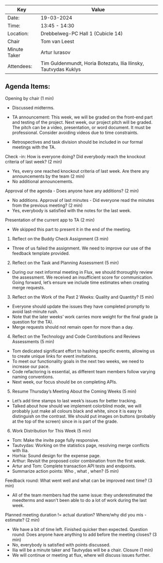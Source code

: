 | Key | Value                                                        |
| --- |--------------------------------------------------------------|
| Date: | 19-03-2024                                                   |
| Time: | 13:45 - 14:30                                                |
| Location: | Drebbelweg-PC Hall 1 (Cubicle 14)                            |
| Chair | Tom van Leest                                             |
| Minute Taker | Artur Iurasov                                              |
| Attendees: | Tim Guldenmundt, Horia Botezatu, Ilia Ilinsky, Tautvydas Kuklys |

## Agenda Items:
Opening by chair (1 min)
- Discussed midterms. 
- TA announcement: This week, we will be graded on the front-end part and testing of the project. Next week, our project pitch will be graded. The pitch can be a video, presentation, or word document. It must be professional. Consider avoiding videos due to time constraints.

- Retrospectives and task division should be included in our formal meetings with the TA.

Check -in: How is everyone doing? Did everybody reach the knockout criteria of last week? (2 min)
- Yes, every one reached knockout criteria of last week.
Are there any announcements by the team (2 min)
- No additional announcements.

Approval of the agenda - Does anyone have any additions? (2 min)
- No additions.
Approval of last minutes - Did everyone read the minutes from the previous meeting? (2 min)
- Yes, everybody is satisfied with the notes for the last week.

Presentation of the current app to TA (2 min)

- We skipped this part to present it in the end of the meeting.

1. Reflect on the Buddy Check Assignment (3 min)
- Three of us failed the assignment. We need to improve our use of the feedback template provided.
2. Reflect on the Task and Planning Assessment (5 min)
- During our next informal meeting in Flux, we should thoroughly review the assessment.
We received an insufficient score for communication. Going forward, let’s ensure we include time estimates when creating merge requests.
3. Reflect on the Work of the Past 2 Weeks: Quality and Quantity? (5 min)
- Everyone should update the issues they have completed promptly to avoid last-minute rush.
- Note that the later weeks’ work carries more weight for the final grade (a question for the TA).
- Merge requests should not remain open for more than a day.
4. Reflect on the Technology and Code Contributions and Reviews Assessments (5 min)
- Tom dedicated significant effort to hashing specific events, allowing us to create unique links for event invitations.
- To meet our functionality goals in the next two weeks, we need to increase our pace.
- Code refactoring is essential, as different team members follow varying naming conventions.
- Next week, our focus should be on completing APIs.
5. Resume Thursday’s Meeting About the Coming Weeks (5 min)
- Let’s add time stamps to last week’s issues for better tracking.
- Talked about how should we implement colorblind mode, we will probably just make all colours black and white, since it is easy to distinguish on the contrast. We should put images on buttons (probably at the top of the screen) since in is part of the grade.

6. Work Distribution for This Week (5 min)
- Tom: Make the invite page fully responsive.
- Tautvydas: Working on the statistics page, resolving merge conflicts with Ilia.
- Horhia: Sound design for the expense page.
- Arthur: Revisit the proposed color combination from the first week.
- Artur and Tom: Complete transaction API tests and endpoints.
- Summarize action points: Who , what , when? (5 min)


Feedback round: What went well and what can be improved next time? (3 min)
- All of the team members had the same issue: they underestimated the meedterms and wasn't been able to do a lot of work during the last week. 


Planned meeting duration != actual duration? Where/why did you mis -estimate? (2 min)
- We have a bit of time left. Finished quicker then expected. 
Question round: Does anyone have anything to add before the meeting closes? (3 min)
- No, everybody is satisfied with points discussed.
- Ilia will be a minute taker and Tautvydas will be a chair.
Closure (1 min)
- We will continue or meeting at flux, where will discuss issues further. 